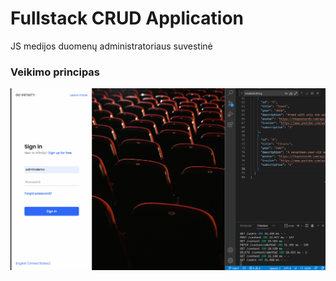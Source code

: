 # Fullstack CRUD Application
JS medijos duomenų administratoriaus suvestinė
### Veikimo principas
![](https://github.com/ErvinasM/fullstack-crud-app/blob/main/crud-test.gif)
